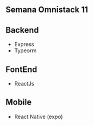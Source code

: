## Semana Omnistack 11

## Backend

- Express
- Typeorm

## FontEnd

- ReactJs

## Mobile

- React Native (expo)
